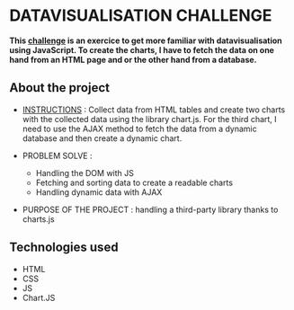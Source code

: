 # DATAVISUALISATION CHALLENGE

**This [challenge](https://thomasmelchers.github.io/js-datavisualisation-challenge/) is an exercice to get more familiar with datavisualisation using JavaScript. To create the charts, I have to fetch the data on one hand from an HTML page and or the other hand from a database.**


## About the project

- [INSTRUCTIONS](https://github.com/becodeorg/BXL-Swartz-5.34/tree/main/1.The-Field/12.Javascript/javascript-data-visualisation) : 
  Collect data from HTML tables and create two charts with the collected data using the library chart.js. For the third chart, I need to use the AJAX method to fetch the data from a dynamic database and then create a dynamic chart. 

- PROBLEM SOLVE : 
  * Handling the DOM with JS
  * Fetching and sorting data to create a readable charts
  * Handling dynamic data with AJAX

- PURPOSE OF THE PROJECT : handling a third-party library thanks to charts.js


## Technologies used

- HTML
- CSS
- JS
- Chart.JS
